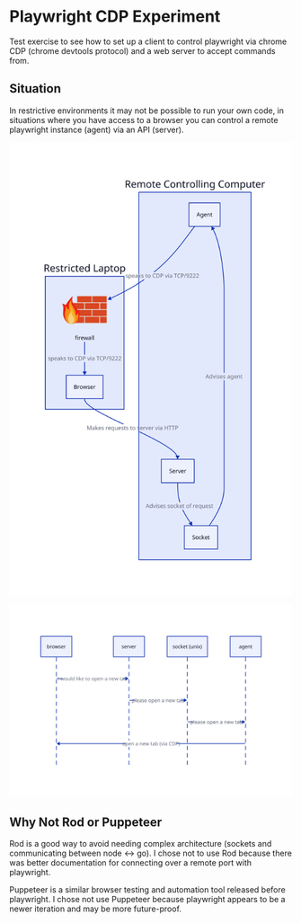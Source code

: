 # Playwright CDP Experiment

Test exercise to see how to set up a client to control playwright via chrome CDP (chrome devtools protocol) and a web server to accept commands from.

## Situation

In restrictive environments it may not be possible to run your own code,
in situations where you have access to a browser you can control a remote playwright instance (agent) via an API (server).

![Diagram showing different parts of the test](./diagrams/dia.svg)

![Program flow of the test](./diagrams/flow.svg)

## Why Not Rod or Puppeteer

Rod is a good way to avoid needing complex architecture
(sockets and communicating between node <-> go).
I chose not to use Rod because there was better documentation for
connecting over a remote port with playwright.

Puppeteer is a similar browser testing and automation tool released before playwright.
I chose not use Puppeteer because playwright appears to be
a newer iteration and may be more future-proof.
